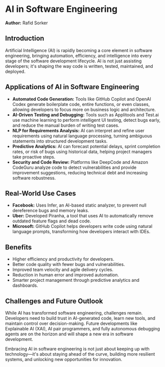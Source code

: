 # AI in Software Engineering
**Author:** Rafid Sorker

## Introduction
Artificial Intelligence (AI) is rapidly becoming a core element in software engineering, bringing automation, efficiency, and intelligence into every stage of the software development lifecycle. AI is not just assisting developers; it's shaping the way code is written, tested, maintained, and deployed.

## Applications of AI in Software Engineering
- **Automated Code Generation:** Tools like GitHub Copilot and OpenAI Codex generate boilerplate code, entire functions, or even classes, allowing developers to focus more on business logic and architecture.
- **AI-Driven Testing and Debugging:** Tools such as Applitools and Test.ai use machine learning to perform intelligent UI testing, detect bugs early, and reduce the manual burden of writing test cases.
- **NLP for Requirements Analysis:** AI can interpret and refine user requirements using natural language processing, turning ambiguous statements into structured development tasks.
- **Predictive Analytics:** AI can forecast potential delays, sprint completion rates, or risk of bugs using historical data, helping project managers take proactive steps.
- **Security and Code Review:** Platforms like DeepCode and Amazon CodeGuru analyze code to detect vulnerabilities and provide improvement suggestions, reducing technical debt and increasing software robustness.

## Real-World Use Cases
- **Facebook:** Uses Infer, an AI-based static analyzer, to prevent null dereference bugs and memory leaks.
- **Uber:** Developed Piranha, a tool that uses AI to automatically remove outdated feature flags and dead code.
- **Microsoft:** GitHub Copilot helps developers write code using natural language prompts, transforming how developers interact with IDEs.

## Benefits
- Higher efficiency and productivity for developers.
- Better code quality with fewer bugs and vulnerabilities.
- Improved team velocity and agile delivery cycles.
- Reduction in human error and improved automation.
- Smarter project management through predictive analytics and dashboards.

## Challenges and Future Outlook
While AI has transformed software engineering, challenges remain. Developers need to build trust in AI-generated code, learn new tools, and maintain control over decision-making. Future developments like Explainable AI (XAI), AI pair programmers, and fully autonomous debugging agents are on the horizon and will shape a new era in software development.

Embracing AI in software engineering is not just about keeping up with technology—it's about staying ahead of the curve, building more resilient systems, and unlocking new opportunities for innovation.
